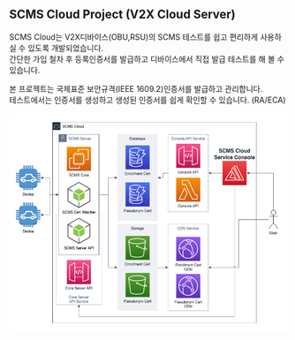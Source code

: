 ## SCMS Cloud Project (V2X Cloud Server)

SCMS Cloud는 V2X디바이스(OBU,RSU)의 SCMS 테스트를 쉽고 편리하게 사용하실 수 있도록 개발되었습니다.\
간단한 가입 철차 후 등록인증서를 발급하고 디바이스에서 직접 발급 테스트를 해 볼 수 있습니다.

본 프로젝트는 국제표준 보안규격(IEEE 1609.2)인증서를 발급하고 관리합니다.\
테스트에서는 인증서를 생성하고 생성된 인증서를 쉽게 확인할 수 있습니다. (RA/ECA)


<img src="https://github.com/scms-cloud/.github/blob/b0be9a72c909ff2925a6481f94b9eada4670c204/profile/SCMS_Cloud_Service_architecture.drawio.png"/>

<!--

**Here are some ideas to get you started:**

🙋‍♀️ A short introduction - what is your organization all about?
🌈 Contribution guidelines - how can the community get involved?
👩‍💻 Useful resources - where can the community find your docs? Is there anything else the community should know?
🍿 Fun facts - what does your team eat for breakfast?
🧙 Remember, you can do mighty things with the power of [Markdown](https://docs.github.com/github/writing-on-github/getting-started-with-writing-and-formatting-on-github/basic-writing-and-formatting-syntax)
-->
